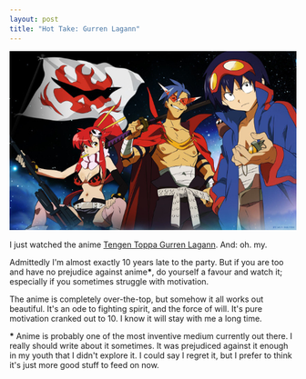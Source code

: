 ```yaml
---
layout: post
title: "Hot Take: Gurren Lagann"
---
```


![](/gurren-lagann-reaction/team-gurren.jpg)

I just watched the anime [Tengen Toppa Gurren Lagann]. And: oh. my.

Admittedly I'm almost exactly 10 years late to the party. But if you are too and
have no prejudice against anime<strong>*</strong>, do yourself a favour and
watch it; especially if you sometimes struggle with motivation.

The anime is completely over-the-top, but somehow it all works out beautiful.
It's an ode to fighting spirit, and the force of will. It's pure motivation
cranked out to 10. I know it will stay with me a long time.

<strong>*</strong> Anime is probably one of the most inventive medium currently out there. I
really should write about it sometimes. It was prejudiced against it enough in
my youth that I didn't explore it. I could say I regret it, but I prefer to
think it's just more good stuff to feed on now.

[Tengen Toppa Gurren Lagann]: https://myanimelist.net/anime/2001/Tengen_Toppa_Gurren_Lagann

